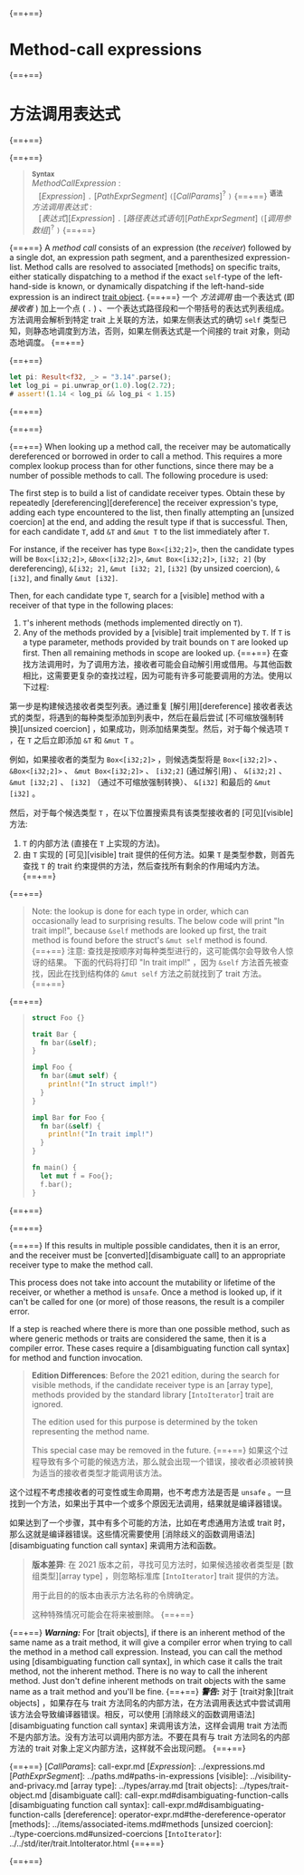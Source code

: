 {==+==}
# Method-call expressions
{==+==}
# 方法调用表达式
{==+==}


{==+==}
> **<sup>Syntax</sup>**\
> _MethodCallExpression_ :\
> &nbsp;&nbsp; [_Expression_] `.` [_PathExprSegment_] `(`[_CallParams_]<sup>?</sup> `)`
{==+==}
> **<sup>语法</sup>**\
> _方法调用表达式_ :\
> &nbsp;&nbsp; [_表达式_][_Expression_] `.` [_路径表达式语句_][_PathExprSegment_] `(`[_调用参数组_]<sup>?</sup> `)`
{==+==}


{==+==}
A _method call_ consists of an expression (the *receiver*) followed by a single dot, an expression path segment, and a parenthesized expression-list.
Method calls are resolved to associated [methods] on specific traits, either statically dispatching to a method if the exact `self`-type of the left-hand-side is known, or dynamically dispatching if the left-hand-side expression is an indirect [trait object](../types/trait-object.md).
{==+==}
一个 _方法调用_ 由一个表达式 (即 *接收者* ) 加上一个点 ( `.` ) 、一个表达式路径段和一个带括号的表达式列表组成。
方法调用会解析到特定 trait 上关联的方法，如果左侧表达式的确切 `self` 类型已知，则静态地调度到方法，否则，如果左侧表达式是一个间接的 trait 对象，则动态地调度。
{==+==}


{==+==}
```rust
let pi: Result<f32, _> = "3.14".parse();
let log_pi = pi.unwrap_or(1.0).log(2.72);
# assert!(1.14 < log_pi && log_pi < 1.15)
```
{==+==}

{==+==}


{==+==}
When looking up a method call, the receiver may be automatically dereferenced or borrowed in order to call a method.
This requires a more complex lookup process than for other functions, since there may be a number of possible methods to call.
The following procedure is used:

The first step is to build a list of candidate receiver types.
Obtain these by repeatedly [dereferencing][dereference] the receiver expression's type, adding each type encountered to the list, then finally attempting an [unsized coercion] at the end, and adding the result type if that is successful.
Then, for each candidate `T`, add `&T` and `&mut T` to the list immediately after `T`.

For instance, if the receiver has type `Box<[i32;2]>`, then the candidate types will be `Box<[i32;2]>`, `&Box<[i32;2]>`, `&mut Box<[i32;2]>`, `[i32; 2]` (by dereferencing), `&[i32; 2]`, `&mut [i32; 2]`, `[i32]` (by unsized coercion), `&[i32]`, and finally `&mut [i32]`.

Then, for each candidate type `T`, search for a [visible] method with a receiver of that type in the following places:

1. `T`'s inherent methods (methods implemented directly on `T`).
1. Any of the methods provided by a [visible] trait implemented by `T`.
   If `T` is a type parameter, methods provided by trait bounds on `T` are looked up first.
   Then all remaining methods in scope are looked up.
{==+==}
在查找方法调用时，为了调用方法，接收者可能会自动解引用或借用。与其他函数相比，这需要更复杂的查找过程，因为可能有许多可能要调用的方法。使用以下过程:

第一步是构建候选接收者类型列表。通过重复 [解引用][dereference] 接收者表达式的类型，将遇到的每种类型添加到列表中，然后在最后尝试 [不可缩放强制转换][unsized coercion] ，如果成功，则添加结果类型。然后，对于每个候选项 `T` ，在 `T` 之后立即添加 `&T` 和 `&mut T` 。

例如，如果接收者的类型为 `Box<[i32;2]>` ，则候选类型将是 `Box<[i32;2]>` 、 `&Box<[i32;2]>` 、 `&mut Box<[i32;2]>` 、 `[i32;2]` (通过解引用) 、 `&[i32;2]` 、`&mut [i32;2]` 、 `[i32]` （通过不可缩放强制转换）、 `&[i32]` 和最后的 `&mut [i32]` 。

然后，对于每个候选类型 `T` ，在以下位置搜索具有该类型接收者的 [可见][visible] 方法:

1. `T` 的内部方法 (直接在 `T` 上实现的方法)。
2. 由 `T` 实现的 [可见][visible] trait 提供的任何方法。如果 `T` 是类型参数，则首先查找 `T` 的 trait 约束提供的方法，然后查找所有剩余的作用域内方法。
{==+==}


{==+==}
> Note: the lookup is done for each type in order, which can occasionally lead to surprising results.
> The below code will print "In trait impl!", because `&self` methods are looked up first, the trait method is found before the struct's `&mut self` method is found.
{==+==}
> 注意: 查找是按顺序对每种类型进行的，这可能偶尔会导致令人惊讶的结果。
> 下面的代码将打印 "In trait impl!" ，因为 `&self` 方法首先被查找，因此在找到结构体的 `&mut self` 方法之前就找到了 trait 方法。
{==+==}


{==+==}
> ```rust
> struct Foo {}
>
> trait Bar {
>   fn bar(&self);
> }
>
> impl Foo {
>   fn bar(&mut self) {
>     println!("In struct impl!")
>   }
> }
>
> impl Bar for Foo {
>   fn bar(&self) {
>     println!("In trait impl!")
>   }
> }
>
> fn main() {
>   let mut f = Foo{};
>   f.bar();
> }
> ```
{==+==}

{==+==}


{==+==}
If this results in multiple possible candidates, then it is an error, and the receiver must be [converted][disambiguate call] to an appropriate receiver type to make the method call.

This process does not take into account the mutability or lifetime of the receiver, or whether a method is `unsafe`.
Once a method is looked up, if it can't be called for one (or more) of those reasons, the result is a compiler error.

If a step is reached where there is more than one possible method, such as where generic methods or traits are considered the same, then it is a compiler error.
These cases require a [disambiguating function call syntax] for method and function invocation.

> **Edition Differences**: Before the 2021 edition, during the search for visible methods, if the candidate receiver type is an [array type], methods provided by the standard library [`IntoIterator`] trait are ignored.
>
> The edition used for this purpose is determined by the token representing the method name.
>
> This special case may be removed in the future.
{==+==}
如果这个过程导致有多个可能的候选方法，那么就会出现一个错误，接收者必须被转换为适当的接收者类型才能调用该方法。

这个过程不考虑接收者的可变性或生命周期，也不考虑方法是否是 `unsafe` 。一旦找到一个方法，如果出于其中一个或多个原因无法调用，结果就是编译器错误。

如果达到了一个步骤，其中有多个可能的方法，比如在考虑通用方法或 trait 时，那么这就是编译器错误。这些情况需要使用 [消除歧义的函数调用语法][disambiguating function call syntax] 来调用方法和函数。

> **版本差异**: 在 2021 版本之前，寻找可见方法时，如果候选接收者类型是 [数组类型][array type] ，则忽略标准库 [`IntoIterator`] trait 提供的方法。
> 
> 用于此目的的版本由表示方法名称的令牌确定。
> 
> 这种特殊情况可能会在将来被删除。
{==+==}


{==+==}
***Warning:*** For [trait objects], if there is an inherent method of the same name as a trait method, it will give a compiler error when trying to call the method in a method call expression.
Instead, you can call the method using [disambiguating function call syntax], in which case it calls the trait method, not the inherent method.
There is no way to call the inherent method.
Just don't define inherent methods on trait objects with the same name as a trait method and you'll be fine.
{==+==}
***警告:*** 对于 [trait对象][trait objects] ，如果存在与 trait 方法同名的内部方法，在方法调用表达式中尝试调用该方法会导致编译器错误。相反，可以使用 [消除歧义的函数调用语法][disambiguating function call syntax] 来调用该方法，这样会调用 trait 方法而不是内部方法。没有方法可以调用内部方法。不要在具有与 trait 方法同名的内部方法的 trait 对象上定义内部方法，这样就不会出现问题。
{==+==}


{==+==}
[_CallParams_]: call-expr.md
[_Expression_]: ../expressions.md
[_PathExprSegment_]: ../paths.md#paths-in-expressions
[visible]: ../visibility-and-privacy.md
[array type]: ../types/array.md
[trait objects]: ../types/trait-object.md
[disambiguate call]: call-expr.md#disambiguating-function-calls
[disambiguating function call syntax]: call-expr.md#disambiguating-function-calls
[dereference]: operator-expr.md#the-dereference-operator
[methods]: ../items/associated-items.md#methods
[unsized coercion]: ../type-coercions.md#unsized-coercions
[`IntoIterator`]: ../../std/iter/trait.IntoIterator.html
{==+==}

{==+==}
